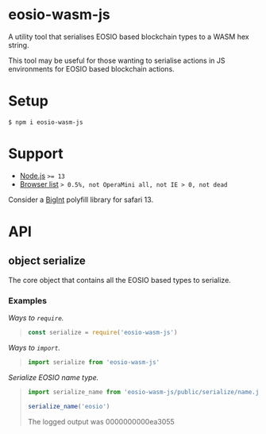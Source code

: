 # eosio-wasm-js

A utility tool that serialises EOSIO based blockchain types to a WASM hex string.

This tool may be useful for those wanting to serialise actions in JS environments for EOSIO based blockchain actions.

# Setup

```shell
$ npm i eosio-wasm-js
```

# Support

- [Node.js](https://nodejs.org/en/) `>= 13`
- [Browser list](https://github.com/browserslist/browserslist) `> 0.5%, not OperaMini all, not IE > 0, not dead`

Consider a [BigInt](https://caniuse.com/?search=bigint) polyfill library for safari 13.

# API

## object serialize

The core object that contains all the EOSIO based types to serialize.

### Examples

_Ways to `require`._

> ```js
> const serialize = require('eosio-wasm-js')
> ```

_Ways to `import`._

> ```js
> import serialize from 'eosio-wasm-js'
> ```

_Serialize EOSIO name type._

> ```js
> import serialize_name from 'eosio-wasm-js/public/serialize/name.js'
>
> serialize_name('eosio')
> ```
>
> The logged output was 0000000000ea3055
